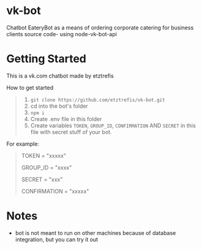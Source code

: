 # vk-bot

Chatbot EateryBot as a means of ordering corporate catering for business clients source code- using node-vk-bot-api

# Getting Started

This is a vk.com chatbot made by etztrefis

How to get started

> 1. `git clone https://github.com/etztrefis/vk-bot.git`
> 2. cd into the bot's folder
> 3. `npm i`
> 4. Create .env file in this folder
> 5. Create variables `TOKEN`, `GROUP_ID`, `CONFIRMATION` AND `SECRET` in this file with secret stuff of your bot.

For example:

> TOKEN = "xxxxx"
>
> GROUP_ID = "xxxx"
>
> SECRET = "xxx"
>
> CONFIRMATION = "xxxxx"

# Notes

-   bot is not meant to run on other machines because of database integration, but you can try it out

